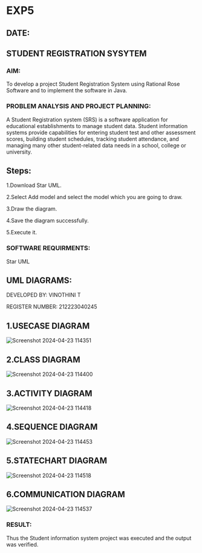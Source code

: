 # EXP5
## DATE:
## STUDENT REGISTRATION SYSYTEM
### AIM:
To develop a project Student Registration System using Rational Rose Software and to
implement the software in Java.
### PROBLEM ANALYSIS AND PROJECT PLANNING:
A Student Registration system (SRS) is a software application for educational
establishments to manage student data. Student information systems provide capabilities for
entering student test and other assessment scores, building student schedules, tracking student
attendance, and managing many other student-related data needs in a school, college or
university.
## Steps:
1.Download Star UML.

2.Select Add model and select the model which you are going to draw.

3.Draw the diagram.

4.Save the diagram successfully.

5.Execute it.
### SOFTWARE REQUIRMENTS:
Star UML
## UML DIAGRAMS:
DEVELOPED BY: VINOTHINI T 

REGISTER NUMBER: 212223040245
## 1.USECASE DIAGRAM
![Screenshot 2024-04-23 114351](https://github.com/Vinothini1711/LAB-1-ATM/assets/144300204/f4371879-9e39-4354-9388-35cf87962d6b)
## 2.CLASS DIAGRAM
![Screenshot 2024-04-23 114400](https://github.com/Vinothini1711/LAB-1-ATM/assets/144300204/40f81e9c-70c2-44bd-9c78-af3f49c02122)
## 3.ACTIVITY DIAGRAM
![Screenshot 2024-04-23 114418](https://github.com/Vinothini1711/LAB-1-ATM/assets/144300204/2f294cc8-4792-4e96-974b-47ba7f4c79f4)
## 4.SEQUENCE DIAGRAM
![Screenshot 2024-04-23 114453](https://github.com/Vinothini1711/LAB-1-ATM/assets/144300204/9f916bdf-4f0c-4690-8ca5-b011dd4ac606)
## 5.STATECHART DIAGRAM
![Screenshot 2024-04-23 114518](https://github.com/Vinothini1711/LAB-1-ATM/assets/144300204/de9ab8d2-06b9-4ab0-9f3f-6ca696b12b58)
## 6.COMMUNICATION DIAGRAM
![Screenshot 2024-04-23 114537](https://github.com/Vinothini1711/LAB-1-ATM/assets/144300204/ab80b27e-6a73-4a23-ae70-3a6b13285278)
### RESULT:
Thus the Student information system project was executed and the output was verified.
